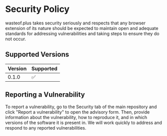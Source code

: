 # Security Policy

wasteof.plus takes security seriously and respects that any browser extension of its nature should be expected to maintain open and adequate standards for addressing vulnerabilities and taking steps to ensure they do not occur.

## Supported Versions

| Version | Supported          |
| ------- | ------------------ |
| 0.1.0   | :white_check_mark: |

## Reporting a Vulnerability

To report a vulnerability, go to the Security tab of the main repository and click "Report a vulnerability" to open the advisory form. Then, provide information about the vulnerability, how to reproduce it, and in which versions of the software it is present in. We will work quickly to address and respond to any reported vulnerabilities.
